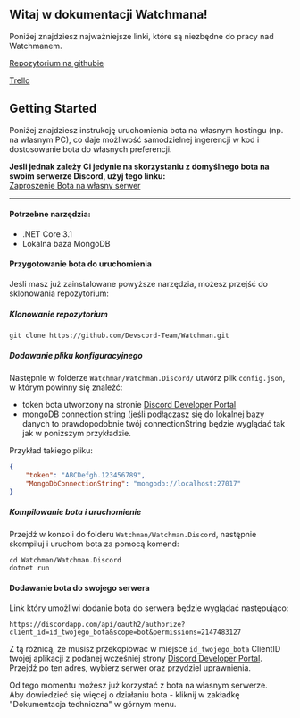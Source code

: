 ## Witaj w dokumentacji Watchmana!  

Poniżej znajdziesz najważniejsze linki, które są niezbędne do pracy nad Watchmanem.  

[Repozytorium na githubie](https://github.com/Devscord-Team/Watchman)  

[Trello](https://trello.com/b/xpN9bYtR/watchman)  

## Getting Started  


Poniżej znajdziesz instrukcję uruchomienia bota na własnym hostingu (np. na własnym PC), co daje możliwość samodzielnej ingerencji w kod i dostosowanie bota do własnych preferencji.  

**Jeśli jednak zależy Ci jedynie na skorzystaniu z domyślnego bota na swoim serwerze Discord, użyj tego linku:**  
[Zaproszenie Bota na własny serwer](https://discordapp.com/api/oauth2/authorize?client_id=636274997786312723&permissions=2147483127&scope=bot)  

***  

#### Potrzebne narzędzia:  

* .NET Core 3.1  
* Lokalna baza MongoDB  

#### Przygotowanie bota do uruchomienia  

Jeśli masz już zainstalowane powyższe narzędzia, możesz przejść do sklonowania repozytorium:  

##### Klonowanie repozytorium  

```  
git clone https://github.com/Devscord-Team/Watchman.git  
```  
##### Dodawanie pliku konfiguracyjnego  

Następnie w folderze `Watchman/Watchman.Discord/` utwórz plik `config.json`, w którym powinny się znaleźć:  
* token bota utworzony na stronie [Discord Developer Portal](https://discordapp.com/developers/applications)  
* mongoDB connection string (jeśli podłączasz się do lokalnej bazy danych to prawdopodobnie twój connectionString będzie wyglądać tak jak w poniższym przykładzie.  

Przykład takiego pliku:  
```json  
{  
    "token": "ABCDefgh.123456789",  
    "MongoDbConnectionString": "mongodb://localhost:27017"  
}  
```  

##### Kompilowanie bota i uruchomienie  

Przejdź w konsoli do folderu `Watchman/Watchman.Discord`, następnie skompiluj i uruchom bota za pomocą komend:  

```  
cd Watchman/Watchman.Discord  
dotnet run  
```  

#### Dodawanie bota do swojego serwera  

Link który umożliwi dodanie bota do serwera będzie wyglądać następująco:  

```  
https://discordapp.com/api/oauth2/authorize?client_id=id_twojego_bota&scope=bot&permissions=2147483127  
```  

Z tą różnicą, że musisz przekopiować w miejsce `id_twojego_bota` ClientID twojej aplikacji z podanej wcześniej strony [Discord Developer Portal](https://discordapp.com/developers/applications).
Przejdź po ten adres, wybierz serwer oraz przydziel uprawnienia.  

Od tego momentu możesz już korzystać z bota na własnym serwerze.  
Aby dowiedzieć się więcej o działaniu bota - kliknij w zakładkę "Dokumentacja techniczna" w górnym menu.  
